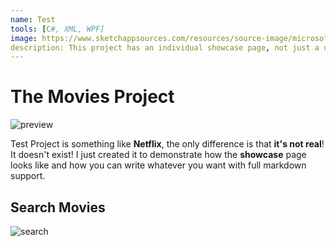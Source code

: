 ```yaml
---
name: Test
tools: [C#, XML, WPF]
image: https://www.sketchappsources.com/resources/source-image/microsoft-windows-10-virtual-keyboard-diogo-sousa.png
description: This project has an individual showcase page, not just a direct link to the project site or repo. Now you have more space to describe your awesome project!
---
```


# The Movies Project
![preview](https://www.sketchappsources.com/resources/source-image/we-were-soldiers-landing-page-dbruggisser.jpg)

Test Project is something like **Netflix**, the only difference is that **it's not real**! It doesn't exist! I just created it to demonstrate how the **showcase** page looks like and how you can write whatever you want with full markdown support.


## Search Movies

![search](https://www.sketchappsources.com/resources/source-image/microsoft-windows-10-virtual-keyboard-diogo-sousa.png)
